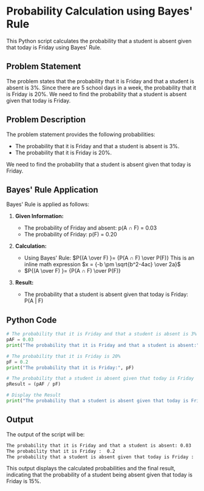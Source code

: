 # Probability Calculation using Bayes' Rule

This Python script calculates the probability that a student is absent given that today is Friday using Bayes' Rule.

## Problem Statement

The problem states that the probability that it is Friday and that a student is absent is 3%. Since there are 5 school days in a week, the probability that it is Friday is 20%. We need to find the probability that a student is absent given that today is Friday.

## Problem Description

The problem statement provides the following probabilities:
- The probability that it is Friday and that a student is absent is 3%.
- The probability that it is Friday is 20%.

We need to find the probability that a student is absent given that today is Friday.

## Bayes' Rule Application

Bayes' Rule is applied as follows:
1. **Given Information:**
   - The probability of Friday and absent: p(A ∩ F) = 0.03
   - The probability of Friday: p(F) = 0.20

2. **Calculation:**
   - Using Bayes' Rule: $P{(A \over  F) }= {P(A ∩ F) \over P(F)}
   This is an inline math expression $x = {-b \pm \sqrt{b^2-4ac} \over 2a}$
   -  $P{(A \over  F) }= {P(A ∩ F) \over P(F)}
3. **Result:**
   - The probability that a student is absent given that today is Friday: P(A | F)


## Python Code

```python
# The probability that it is Friday and that a student is absent is 3%
pAF = 0.03
print("The probability that it is Friday and that a student is absent:", pAF)

# The probability that it is Friday is 20%
pF = 0.2
print("The probability that it is Friday:", pF)

# The probability that a student is absent given that today is Friday
pResult = (pAF / pF)

# Display the Result
print("The probability that a student is absent given that today is Friday:", pResult * 100, "%")

```
## Output
The output of the script will be:

```bash
The probability that it is Friday and that a student is absent: 0.03
The probability that it is Friday :  0.2
The probability that a student is absent given that today is Friday :  15.0 %

```
This output displays the calculated probabilities and the final result, indicating that the probability of a student being absent given that today is Friday is 15%.